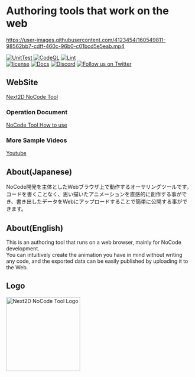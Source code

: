 Authoring tools that work on the web
=============

https://user-images.githubusercontent.com/4123454/160549811-98562bb7-cdff-460c-96b0-c01bcd5e5eab.mp4
  
  
[![UnitTest](https://github.com/Next2D/tool.next2d.app/actions/workflows/integration.yml/badge.svg?branch=develop)](https://github.com/Next2D/Player/actions/workflows/integration.yml)
[![CodeQL](https://github.com/Next2D/tool.next2d.app/actions/workflows/codeql-analysis.yml/badge.svg)](https://github.com/Next2D/tool.next2d.app/actions/workflows/codeql-analysis.yml)
[![Lint](https://github.com/Next2D/tool.next2d.app/actions/workflows/lint.yml/badge.svg?branch=develop)](https://github.com/Next2D/Player/actions/workflows/lint.yml) \
[![license](https://img.shields.io/github/license/Next2D/tool.next2d.app)](https://github.com/Next2D/tool.next2d.app/blob/master/LICENSE)
[![Docs](https://img.shields.io/badge/docs-online-blue.svg)](https://next2d.app/ja/usage/index.html)
[![Discord](https://img.shields.io/discord/812136803506716713?label=Discord&logo=discord)](https://discord.gg/6c9rv5Uns5)
[![Follow us on Twitter](https://img.shields.io/twitter/follow/Next2D?label=Follow&style=social)](https://twitter.com/intent/user?screen_name=Next2D)

## WebSite
[Next2D NoCode Tool](https://tool.next2d.app)

### Operation Document
[NoCode Tool How to use](https://next2d.app/en/usage)

### More Sample Videos
[Youtube](https://www.youtube.com/channel/UCKWvYSKSa8huzkr9T6GAPUw)

## About(Japanese)
NoCode開発を主体としたWebブラウザ上で動作するオーサリングツールです。\
コードを書くことなく、思い描いたアニメーションを直感的に創作する事ができ、書き出したデータをWebにアップロードすることで簡単に公開する事ができます。

## About(English)
This is an authoring tool that runs on a web browser, mainly for NoCode development.\
You can intuitively create the animation you have in mind without writing any code, and the exported data can be easily published by uploading it to the Web.

## Logo
<img src="https://next2d.app/assets/img/tool/logo.svg" width="200" height="200" alt="Next2D NoCode Tool Logo">
